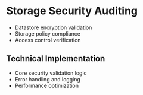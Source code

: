 # Storage Security Auditing
- Datastore encryption validation
- Storage policy compliance
- Access control verification

## Technical Implementation
- Core security validation logic
- Error handling and logging
- Performance optimization
